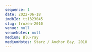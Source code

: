 ```yaml
---
sequence: 1
date: 2022-06-18
imdbId: tt1323045
slug: frozen-2010
venue: null
venueNotes: null
medium: Blu-ray
mediumNotes: Starz / Anchor Bay, 2010
---
```


